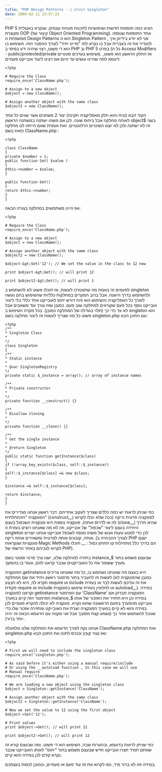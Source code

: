 ```yaml
---
title: "PHP Design Patterns - השימוש ב Singleton"
date: 2009-02-11 23:57:23
---
```


PHP 5 הציגו כמה תוספות חדשות ושימושיות לתכנות מונחה עצמים, שנקרא באנגלית מקוצרת OOP (קיצור של Object Oriented Programming). אחד התוספות שנוספו ממשפחת ה Design Patterns הוא ה Singleton Pattern , אני לא יודע בידיוק איך להגדיר את זה בעברית אבל בו נקרא לזה "פריט יחיד" לצורך ההסבר הזה. השימוש בו הוא די פשוט, רצוי שיהיה ידע בסיסי ב PHP וב PHP 5 בפרט (כל ה Access Modifiers - public/protected/private ושימוש בערכים סטטיים). אז החלק הראשון הוא פשוט, דוגמא למה שהיינו עושים עד היום אם רצינו ליצור אובייקט פעמיים:

```
<?php

# Require the Class
require_once('ClassName.php');

# Assign to a new object
$object = new ClassName();

# Assign another object with the same class
$object2 = new ClassName();

```

הקוד הבא (נניח והוא חלק מאפליקציה תקינה) יצור 2 משתנים אשר שווים כל אחד לאותה מחלקה אבל ביחוס שונה. לכן אם משהו ישתנה במשתנה הראשון object$ בשני זה לא ישתנה ולכן לא יוצגו השינויים הרלוונטיים. זאת אומרת שאם הייתה לנו מחלקה כזאת בשם ClassName.php :

```
<?php

class ClassName
{
private $number = 1;
public function Set( $value )
{
$this->number = $value;
}

public function Get()
{
return $this->number;
}
}
```

ואז היינו משתמשים במחלקה בצורה הבאה:

```
<?php

# Require the Class
require_once('ClassName.php');

# Assign to a new object
$object = new ClassName();

# Assign another object with the same class
$object2 = new ClassName();

$object-&gt;Set('12'); // We set the value in the class to 12 now

print $object-&gt;Get(); // will print 12

print $object2-&gt;Get(); // will print 1

```

לפעמים זה באמת מה שתצטרכו לעשות, אז תוכלו פשוט לא להשתמש ב singleton ולהשתמש בדרך הישנה. אבל ברוב המקרים במחלקות כלליות שהשימוש בהם נעשה לאורך כל האפליקציה והשימוש הוא זהה דורש יחוס לאובייקט אחד כללי בלי ליצור אובייקט נוסף בכל פעם שקוראים למחלקה שוב פעם. כמובן שזה צורך עוד משאבים אבל לא עד כדי כך (תלוי בגודלה של המחלקה כמובן). בכל מקרה השימוש ב singleton הוא פשוט כל מה שצריך לעשות זה ליצור מחלקה בשם singleton.php עם התוכן הבא:

```
<?php
/**
* Singleton Class
*
*/
class Singleton
{
/**
* Static instance
*
* @var SingletonRegistry
*/
private static $_instance = array(); // array of instance names

/**
* Private constructor
*
*/
private function __construct() {}

/**
* Disallow cloning
*
*/
private function __clone() {}

/**
* Get the single instance
*
* @return Singleton
*/
public static function getInstance($class)
{
if (!array_key_exists($class, self::$_instance))
{
self::$_instance[$class] =& new $class;
}

$instance =& self::$_instance[$class];

return $instance;
}
}
```

כפי שניתן לראות יש כמה כללים שצריך לעקוב אחריהם. דבר ראשון אנחנו מגדירים את הפונקציה "ההתחלתית" (construct__) לפונקציה פרטית וריקה (ככה שלא יוכלו לקרוא לה או לדרוס אותה). פונקציה נוספת היא פונקצית השכפול בעצם (clone__) שהיא הדרך היחידה בעצם ליצור "שכפול" של אובייקט, וזה לא מה שאנחנו רוצים בעזרת ה singleton לכן כדי למנוע טעות אנוש של משהו מנסה לשכפל אובייקט אנחנו יוצרים אותה, קובעים אותה לפרטית ומשאירים אותה ריקה. (לצורך ההבהרה ב PHP ישנם פונקציות שנקראות Magic Methods הם בדרך כלל מתחילות קו תחתון כפול : __ תוכלו לקרוא לגביהם באתר הרשמי של PHP).

בחזרה למחלקה שלנו, ישנו ערך פרטי וסטטי בשם instance_$ שבעצם משמש בתור מערך ששומר את כל האובייקטים שכבר קראנו להם, ונעזר בו בהמשך.

הפונקציה getinstance היא בעצם מה שאנחנו נשתמש בו, כל מה שאנחנו צריכים לעשות זה להעביר בתור פרמטר ראשון ויחיד את שם המחלקה (כמובן שהפונקציה לא תקרא לה, היא לא תבצע require או include את זה עליכם לעשות לבד או בעזרת פקודת require או include או לחלופין בעזרת שימוש בפונקצית autoload__). במידה וקראנו לפונקציה getinstance עם הפרמטר 'ClassName' הפונקציה תבדוק אם הפרמטר הזה קיים במערך instance_$ במידה וכן היא תחזיר את האזכור של אותו אובייקט מהמערך בפעם הראשונה שהוא נקרא. פונקציה לא יכולה להקרא פעמיים לכן במידה והוא לא קיים במערך הפונקציה יוצרת את האובייקט ומחזירה אזכור שלו כדי שנוכל להשתמש אחר כך (נשמע קצת מסובך אבל אני מקווה עם הדוגמא הבאה זה יהיה יותר ברור).

אנחנו נקח לצורך הדוגמא את המחלקה שלנו מלמעלה ClassName.php ואת המחלקה singleton.php ואז נצור קובץ ונכניס לתוכו את התוכן הבא:

```
<?php

# First we will need to include the singleton class
require_once('singleton.php');

# As said before it's either using a manual require/include
# Or using the __autoload function , In this case we will use
# Manual require
require_once('ClassName.php');

# We are loading a new object using the singleton class
$object = Singleton::getInstance('ClassName');

# Assign another object with the same class
$object2 = Singleton::getInstance('ClassName');

# Now we set the value to 12 using the first object
$object->Set('12');

# Print values
print $object->Get(); // will print 12

print $object2->Get(); // will print 12

```

כפי שניתן לראות בדוגמא, ובהערות שבה, השימוש הוא די פשוט. ומה שבעצם קורא זה שאתם תמיד תצרו אובייקט חדש שבעצם משמש בתור "יחוס" לאותו האובייקט שכבר נקרא קודם לכן במידה והוא קיים.

במידה וזה לא ברור מיד, נסו לקרוא את זה עוד פעם או פעמיים, וכמובן לנסות בעצמכם.
